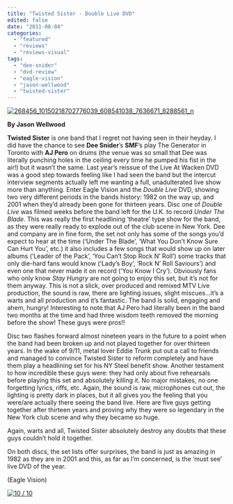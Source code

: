 ```yaml
---
title: "Twisted Sister - Double Live DVD"
edited: false
date: "2011-08-04"
categories:
  - "featured"
  - "reviews"
  - "reviews-visual"
tags:
  - "dee-snider"
  - "dvd-review"
  - "eagle-vision"
  - "jason-wellwood"
  - "twisted-sister"
---
```


[![](http://www.hellbound.ca/wp-content/uploads/2011/08/268456_10150218702776039_608541038_7636671_8288561_n.jpg "268456_10150218702776039_608541038_7636671_8288561_n")](http://www.hellbound.ca/wp-content/uploads/2011/08/268456_10150218702776039_608541038_7636671_8288561_n.jpg)

**By Jason Wellwood**

**Twisted Sister** is one band that I regret not having seen in their heyday. I did have the chance to see **Dee Snider**’s **SMF**’s play The Generator in Toronto with **AJ Pero** on drums (the venue was so small that Dee was literally punching holes in the ceiling every time he pumped his fist in the air!) but it wasn’t the same. Last year’s reissue of the Live At Wacken DVD was a good step towards feeling like I had seen the band but the intercut interview segments actually left me wanting a full, unadulterated live show more than anything. Enter Eagle Vision and the _Double Live_ DVD, showing two very different periods in the bands history: 1982 on the way up, and 2001 when they’d already been gone for thirteen years. Disc one of _Double Live_ was filmed weeks before the band left for the U.K. to record _Under The Blade_. This was really the first headlining ‘theatre’ type show for the band, as they were really ready to explode out of the club scene in New York. Dee and company are in fine form, the set not only has some of the songs you’d expect to hear at the time (‘Under The Blade’, ‘What You Don’t Know Sure Can Hurt You’, etc.) it also includes a few songs that would show up on later albums (‘Leader of the Pack’, ‘You Can’t Stop Rock N’ Roll’) some tracks that only die-hard fans would know (‘Lady’s Boy’, ‘Rock N’ Roll Saviours’) and even one that never made it on record (‘You Know I Cry’). Obviously fans who only know _Stay Hungry_ are not going to enjoy this set, but it’s not for them anyway. This is not a slick, over produced and remixed MTV Live production, the sound is raw, there are lighting issues, slight miscues...it’s a warts and all production and it’s fantastic. The band is solid, engaging and ahem, hungry! Interesting to note that AJ Pero had literally been in the band two months at the time and had three wisdom teeth removed the morning before the show! These guys were pros!!

Disc two flashes forward almost nineteen years in the future to a point when the band had been broken up and not played together for over thirteen years. In the wake of 9/11, metal lover Eddie Trunk put out a call to friends and managed to convince Twisted Sister to reform completely and have them play a headlining set for his NY Steel benefit show. Another testament to how incredible these guys were: they had only about five rehearsals before playing this set and absolutely killing it. No major mistakes, no one forgetting lyrics, riffs, etc. Again, the sound is raw, microphones cut out, the lighting is pretty dark in places, but it all gives you the feeling that you were/are actually there seeing the band live. Here are five guys getting together after thirteen years and proving why they were so legendary in the New York club scene and why they became so huge.

Again, warts and all, Twisted Sister absolutely destroy any doubts that these guys couldn’t hold it together.

On both discs, the set lists offer surprises, the band is just as amazing in 1982 as they are in 2001 and this, as far as I’m concerned, is the ‘must see’ live DVD of the year.

(Eagle Vision)

[![](http://www.hellbound.ca/wp-content/uploads/2009/07/review10.png "10 / 10")](http://www.hellbound.ca/wp-content/uploads/2009/07/review10.png)
